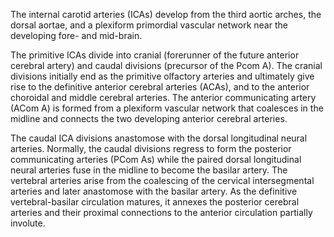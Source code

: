 The internal carotid arteries (ICAs) develop from the third aortic arches, the dorsal aortae, and a plexiform primordial vascular network near the developing fore- and mid-brain.

The primitive ICAs divide into cranial (forerunner of the future anterior cerebral artery) and caudal divisions (precursor of the Pcom A). The cranial divisions initially end as the primitive olfactory arteries and ultimately give rise to the definitive anterior cerebral arteries (ACAs), and to the anterior choroidal and middle cerebral arteries. The anterior communicating artery (ACom A) is formed from a plexiform vascular network that coalesces in the midline and connects the two developing anterior cerebral arteries.

The caudal ICA divisions anastomose with the dorsal longitudinal neural arteries. Normally, the caudal divisions regress to form the posterior communicating arteries (PCom As) while the paired dorsal longitudinal neural arteries fuse in the midline to become the basilar artery. The vertebral arteries arise from the coalescing of the cervical intersegmental arteries and later anastomose with the basilar artery. As the definitive vertebral-basilar circulation matures, it annexes the posterior cerebral arteries and their proximal connections to the anterior circulation partially involute.